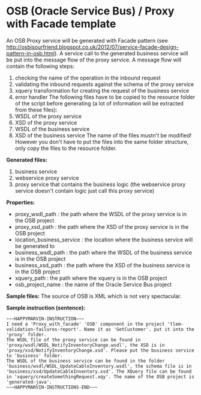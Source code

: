 # OSB (Oracle Service Bus) / Proxy with Facade template #

An OSB Proxy service will be generated with Facade pattern (see http://osbisourfriend.blogspot.co.uk/2012/07/service-facade-design-pattern-in-osb.html). A service call to the generated business service will be put into the message flow of the proxy service.
A message flow will contain the following steps:
  1. checking the name of the operation in the inbound request
  1. validating the inbound requests against the schema of the proxy service
  1. xquery transformation for creating the request of the business service
  1. error handler
The following files have to be copied to the resource folder of the script before generating (a lot of information will be extracted from these files):
  1. WSDL of the proxy service
  1. XSD of the proxy service
  1. WSDL of the business service
  1. XSD of the business service
The name of the files mustn't be modified! However you don't have to put the files into the same folder structure, only copy the files to the resource folder.

**Generated files:**
  1. business service
  1. webservice proxy service
  1. proxy service that contains the business logic (the webservice proxy service doesn't contain logic just call this proxy service)

**Properties:**
  * proxy\_wsdl\_path : the path where the WSDL of the proxy service is in the OSB project
  * proxy\_xsd\_path : the path where the XSD of the proxy service is in the OSB project
  * location\_business\_service : the location where the business service will be generated to
  * business\_wsdl\_path : the path where the WSDL of the business service is in the OSB project
  * business\_xsd\_path : the path where the XSD of the business service is in the OSB project
  * xquery\_path : the path where the xquery is in the OSB project
  * osb\_project\_name : the name of the Oracle Service Bus project

**Sample files:**
The source of OSB is XML which is not very spectacular.

**Sample instruction (sentence):**
```
~~~HAPPYMARVIN-INSTRUCTION~~~
I need a 'Proxy_with_facade' 'OSB' component in the project 'tlem-validation-failures-report'. Name it as 'GetCustomer'. put it into the 'proxy' folder. 
The WSDL file of the proxy service can be found in 'proxy/wsdl/WSDL_NotifyInventoryChange.wsdl', the XSD is in 'proxy/xsd/NotifyInventoryChange.xsd'. Please put the business service to 'business' folder. 
The WSDL of the business service can be found in the folder 'business/wsdl/WSDL_UpdateCableInventory.wsdl', the schema file is in 'business/xsd/UpdateCableInventory.xsd'. The XQuery file can be found in 'xquery/createSomethingRequest.xqy'. The name of the OSB project is 'generated-java'.
~~~HAPPYMARVIN-INSTRUCTIONS-END~~~
```